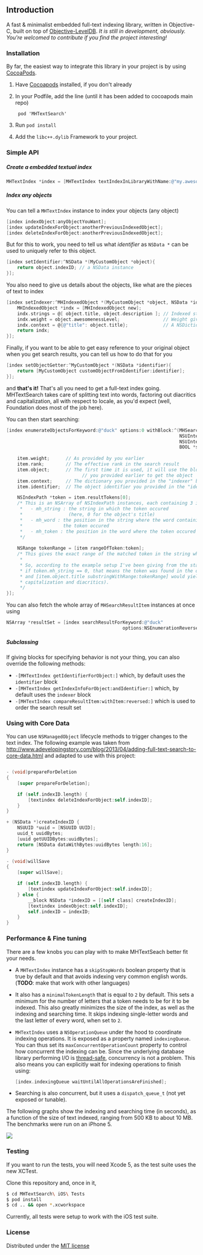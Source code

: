 ## Introduction

A fast & minimalist embedded full-text indexing library, written in Objective-C, built on top of [Objective-LevelDB][2]. *It is still in development, obviously. You're welcomed to contribute if you find the project interesting!*

### Installation

By far, the easiest way to integrate this library in your project is by using [CocoaPods][1].

1. Have [Cocoapods][1] installed, if you don't already

2. In your Podfile, add the line (until it has been added to cocoapods main repo)

        pod 'MHTextSearch'

3. Run `pod install`

4. Add the `libc++.dylib` Framework to your project.

### Simple API

##### Create a embedded textual index 

```objective-c
MHTextIndex *index = [MHTextIndex textIndexInLibraryWithName:@"my.awesome.index"];
```

##### Index any objects

You can tell a `MHTextIndex` instance to index your objects (any object)

```objective-c
[index indexObject:anyObjectYouWant];
[index updateIndexForObject:anotherPreviousIndexedObject];
[index deleteIndexForObject:anotherPreviousIndexedObject];
```

But for this to work, you need to tell us what *identifier* as `NSData *` can be used to 
uniquely refer to this object.

```objective-c 
[index setIdentifier:^NSData *(MyCustomObject *object){
    return object.indexID; // a NSData instance
}];
```

You also need to give us details about the objects, like what are the pieces of text to
index

```objective-c 
[index setIndexer:^MHIndexedObject *(MyCustomObject *object, NSData *identifier){
    MHIndexedObject *indx = [MHIndexedObject new];
    indx.strings = @[ object.title, object.description ]; // Indexed strings
    indx.weight = object.awesomenessLevel;                // Weight given to this object, when sorting results
    indx.context = @{@"title": object.title};             // A NSDictionary that will be given alongside search results
    return indx;
}];
```

Finally, if you want to be able to get easy reference to your original object when you get
search results, you can tell us how to do that for you

```objective-c 
[index setObjectGetter:^MyCustomObject *(NSData *identifier){
    return [MyCustomObject customObjectFromIdentifier:identifier];
}];
```

and **that's it!** That's all you need to get a full-text index going. MHTextSearch takes care of
splitting text into words, factoring out diacritics and capitalization, all with respect to locale, as you'd expect 
(well, Foundation does most of the job here). 

You can then start searching:

```objective-c 
[index enumerateObjectsForKeyword:@"duck" options:0 withBlock:^(MHSearchResultItem *item, 
                                                                NSUInteger rank, 
                                                                NSUInteger count, 
                                                                BOOL *stop){
                                                                    
    item.weight;      // As provided by you earlier
    item.rank;        // The effective rank in the search result
    item.object;      // The first time it is used, it will use the block
                            // you provided earlier to get the object
    item.context;     // The dictionary you provided in the "indexer" block
    item.identifier;  // The object identifier you provided in the "identifier" block

    NSIndexPath *token = item.resultTokens[0]; 
    /* This is an NSArray of NSIndexPath instances, each containing 3 indices:
     *   - mh_string : the string in which the token occured 
     *                 (here, 0 for the object's title)
     *   - mh_word : the position in the string where the word containing
     *               the token occured
     *   - mh_token : the position in the word where the token occured
     */
                        
    NSRange tokenRange = [item rangeOfToken:token];
    /* This gives the exact range of the matched token in the string where it was found.
     *
     * So, according to the example setup I've been giving from the start,  
     * if token.mh_string == 0, that means the token was found in the object's "title",
     * and [item.object.title substringWithRange:tokenRange] would yield "duck" (minus 
     * capitalization and diacritics).
     */
}];
```

You can also fetch the whole array of `MHSearchResultItem` instances at once using

```objective-c
NSArray *resultSet = [index searchResultForKeyword:@"duck"
                                           options:NSEnumerationReverse];
```

##### Subclassing

If giving blocks for specifying behavior is not your thing, you can also override the following methods:

* `-[MHTextIndex getIdentifierForObject:]` which, by default uses the `identifier` block
* `-[MHTextIndex getIndexInfoForObject:andIdentifier:]` which, by default uses the `indexer` block
* `-[MHTextIndex compareResultItem:withItem:reversed:]` which is used to order the search result set

### Using with Core Data

You can use `NSManagedObject` lifecycle methods to trigger changes to the text index. The following example
was taken from
http://www.adevelopingstory.com/blog/2013/04/adding-full-text-search-to-core-data.html and adapted to use with
this project:

```objective-c

- (void)prepareForDeletion
{
    [super prepareForDeletion];

    if (self.indexID.length) {
        [textindex deleteIndexForObject:self.indexID];
    }
}

+ (NSData *)createIndexID {
    NSUUID *uuid = [NSUUID UUID];
    uuid_t uuidBytes;
    [uuid getUUIDBytes:uuidBytes];
    return [NSData dataWithBytes:uuidBytes length:16];
}

- (void)willSave
{
    [super willSave];

    if (self.indexID.length) {
        [textindex updateIndexForObject:self.indexID];
    } else {
        __block NSData *indexID = [[self class] createIndexID];
        [textindex indexObject:self.indexID];
        self.indexID = indexID;
    }
}
```

### Performance & Fine tuning

There are a few knobs you can play with to make MHTextSeach better fit your needs. 

- A `MHTextIndex` instance has a `skipStopWords` boolean property that is true by default and
  that avoids indexing very common english words. (**TODO**: make that work with other languages)

- It also has a `minimalTokenLength` that is equal to `2` by default. This sets a minimum for
  the number of letters that a token needs to be for it to be indexed. This also greatly minimizes
  the size of the index, as well as the indexing and searching time. It skips indexing single-letter
  words and the last letter of every word, when set to `2`.
  
- `MHTextIndex` uses a `NSOperationQueue` under the hood to coordinate indexing operations. It is 
  exposed as a property named `indexingQueue`. You can thus set its `maxConcurrentOperationCount`
  property to control how concurrent the indexing can be. Since the underlying database library
  performing I/O is [thread-safe][3], concurrency is not a problem. This also means you can explicitly
  wait for indexing operations to finish using:
  
  ```objective-c
  [index.indexingQueue waitUntilAllOperationsAreFinished];
  ```
 
- Searching is also concurrent, but it uses a `dispatch_queue_t` (not yet exposed or tunable).

The following graphs show the indexing and searching time (in seconds), as a function of the size
of text indexed, ranging from 500 KB to about 10 MB. The benchmarks were run on an iPhone 5.

![](https://raw.github.com/matehat/MHTextSearch/master/MHTextSearch%20iOS%20Tests/benchmark.png)

### Testing

If you want to run the tests, you will need Xcode 5, as the test suite uses the new XCTest. 

Clone this repository and, once in it,

```bash
$ cd MHTextSearch\ iOS\ Tests
$ pod install
$ cd .. && open *.xcworkspace
```

Currently, all tests were setup to work with the iOS test suite.

### License

Distributed under the [MIT license](LICENSE)

[1]: http://cocoapods.org
[2]: https://github.com/matehat/Objective-LevelDB
[3]: https://github.com/matehat/Objective-LevelDB#concurrency
